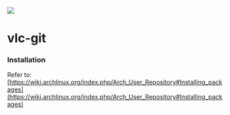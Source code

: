 ![](https://d11xdyzr0div58.cloudfront.net/static/logos/archlinux-logo-dark-scalable.518881f04ca9.svg)
# vlc-git

### Installation
Refer to: [https://wiki.archlinux.org/index.php/Arch_User_Repository#Installing_packages](https://wiki.archlinux.org/index.php/Arch_User_Repository#Installing_packages)
